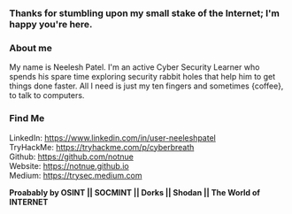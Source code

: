 ###  Thanks for stumbling upon my small stake of the Internet; I'm happy you're here.



### About me

My name is Neelesh Patel. I'm an active Cyber Security Learner who spends his spare time exploring security rabbit holes that help him to get things done faster. All I need is just my ten fingers and sometimes {coffee}, to talk to computers.

### Find Me

   LinkedIn: https://www.linkedin.com/in/user-neeleshpatel <br>
   TryHackMe: https://tryhackme.com/p/cyberbreath <br>
   Github: https://github.com/notnue <br>
   Website: https://notnue.github.io <br>
   Medium: https://trysec.medium.com <br>
   
   **Proabably by OSINT || SOCMINT || Dorks || Shodan || The World of INTERNET**
    


